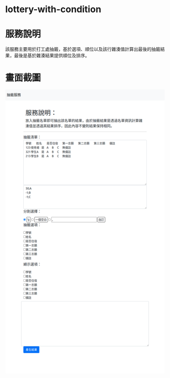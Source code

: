 # lottery-with-condition

# 服務說明

該服務主要用於打工處抽籤，基於選項、順位以及該行雜湊值計算出最後的抽籤結果，最後是基於雜湊結果提供順位及排序。

# 畫面截圖

![](snapshot.png)